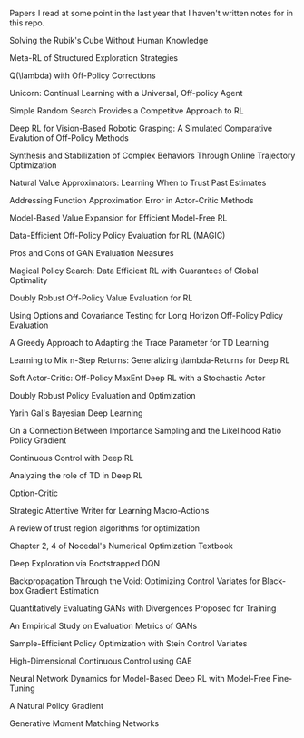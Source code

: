 Papers I read at some point in the last year that I haven't written notes for in this repo. 

Solving the Rubik's Cube Without Human Knowledge

Meta-RL of Structured Exploration Strategies

Q(\lambda) with Off-Policy Corrections

Unicorn: Continual Learning with a Universal, Off-policy Agent

Simple Random Search Provides a Competitve Approach to RL 

Deep RL for Vision-Based Robotic Grasping: A Simulated Comparative Evalution of Off-Policy Methods

Synthesis and Stabilization of Complex Behaviors Through Online Trajectory Optimization

Natural Value Approximators: Learning When to Trust Past Estimates

Addressing Function Approximation Error in Actor-Critic Methods

Model-Based Value Expansion for Efficient Model-Free RL

Data-Efficient Off-Policy Policy Evaluation for RL (MAGIC)

Pros and Cons of GAN Evaluation Measures

Magical Policy Search: Data Efficient RL with Guarantees of Global Optimality

Doubly Robust Off-Policy Value Evaluation for RL

Using Options and Covariance Testing for Long Horizon Off-Policy Policy Evaluation

A Greedy Approach to Adapting the Trace Parameter for TD Learning

Learning to Mix n-Step Returns: Generalizing \lambda-Returns for Deep RL

Soft Actor-Critic: Off-Policy MaxEnt Deep RL with a Stochastic Actor

Doubly Robust Policy Evaluation and Optimization

Yarin Gal's Bayesian Deep Learning

On a Connection Between Importance Sampling and the Likelihood Ratio Policy Gradient

Continuous Control with Deep RL 

Analyzing the role of TD in Deep RL 

Option-Critic

Strategic Attentive Writer for Learning Macro-Actions

A review of trust region algorithms for optimization

Chapter 2, 4 of Nocedal's Numerical Optimization Textbook

Deep Exploration via Bootstrapped DQN

Backpropagation Through the Void: Optimizing Control Variates for Black-box Gradient Estimation

Quantitatively Evaluating GANs with Divergences Proposed for Training

An Empirical Study on Evaluation Metrics of GANs

Sample-Efficient Policy Optimization with Stein Control Variates

High-Dimensional Continuous Control using GAE

Neural Network Dynamics for Model-Based Deep RL with Model-Free Fine-Tuning

A Natural Policy Gradient

Generative Moment Matching Networks
